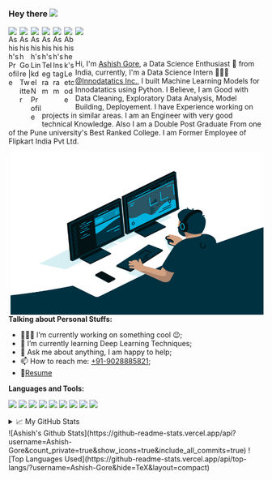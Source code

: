 ### Hey there <img src="https://media.giphy.com/media/hvRJCLFzcasrR4ia7z/giphy.gif" width="25px"><p align="center">
<a href="https://ashishgore.ml/">
  <img align="left" alt="Ashish's Profile" width="22px" src="https://cdn.jsdelivr.net/npm/simple-icons@v3/icons/discord.svg" />
</a>
<a href="https://twitter.com/Ashish17969125">
  <img align="left" alt="Ashish Gore | Twitter" width="22px" src="https://cdn.jsdelivr.net/npm/simple-icons@v3/icons/twitter.svg" />
</a>
<a href="https://www.linkedin.com/in/ashish-gore234/">
  <img align="left" alt="Ashish's LinkdeIN Profile" width="22px" src="https://cdn.jsdelivr.net/npm/simple-icons@v3/icons/linkedin.svg" />
</a>
<a href="https://t.me/ashish_gore234">
  <img align="left" alt="Ashish's Telegram" width="22px" src="https://cdn.jsdelivr.net/npm/simple-icons@v3/icons/telegram.svg" />
</a>
<a href="https://www.instagram.com/ash.gore/">
  <img align="left" alt="Ashish's Instagram" width="22px" src="https://cdn.jsdelivr.net/npm/simple-icons@v3/icons/instagram.svg" />
</a>
<a href="mailto:ashish.gore234@gmail.com">
  <img align="left" alt="Abhishek's Leetcode" width="22px" src="https://cdn.jsdelivr.net/npm/simple-icons@v3/icons/gmail.svg" />
</a>

![](https://visitor-badge.glitch.me/badge?page_id=Ashish-Gore.Ashish-Gore)

<br />

Hi, I'm [Ashish Gore](https://ashishgore.ml/), a Data Science Enthusiast 🚀 from India, currently, I'm a Data Science Intern 🙍🏽‍♂️ [@Innodatatics Inc.](https://innodatatics.com/), I built Machine Learning Models for Innodatatics using Python. I Believe, I am Good with Data Cleaning, Exploratory Data Analysis, Model Building, Deployement. I have Experience working on projects in similar areas. I am an Engineer with very good technical Knowledge. Also I am a Double Post Graduate From one of the Pune university's Best Ranked College. I am Former Employee of Flipkart India Pvt Ltd.

  <img align="right" alt="GIF" src="https://github.com/Ashish-Gore/Ashish-Gore/blob/master/code.gif?raw=true" width="500" height="320" />
  
**Talking about Personal Stuffs:**

- 👨🏽‍💻 I’m currently working on something cool :wink:;
- 🌱 I’m currently learning Deep Learning Techniques; 
- 💬 Ask me about anything, I am happy to help;
- 📫 How to reach me: [+91-9028885821](tel:+91-9028885821);
- 📝[Resume](https://ashishgore.ml/files/Ashish_cv.pdf)

**Languages and Tools:**  

<code><img height="20" src="https://ashishgore.ml/images/skills/R.png"></code>
<code><img height="20" src="https://ashishgore.ml/images/skills/python.png"></code>
<code><img height="20" src="https://ashishgore.ml/images/skills/cloud.png"></code>
<code><img height="20" src="https://ashishgore.ml/images/skills/tableau.png"></code>
<code><img height="20" src="https://ashishgore.ml/images/skills/sql.png"></code>
<code><img height="20" src="https://ashishgore.ml/images/skills/excel.png"></code>
<code><img height="20" src="https://ashishgore.ml/images/skills/html.png"></code>
<code><img height="20" src="https://ashishgore.ml/images/skills/pyspark.png"></code>
<code><img height="20" src="https://ashishgore.ml/images/projects/nlp.png"></code>


<details>
<summary>📈 My GitHub Stats</summary>

<p align="center"> <img src="https://github-readme-stats.vercel.app/api?username=Ashish-Gore&show_icons=true&theme=gotham" alt="Ashish-Gore" />

</details>
![Ashish's Github Stats](https://github-readme-stats.vercel.app/api?username=Ashish-Gore&count_private=true&show_icons=true&include_all_commits=true)
![Top Languages Used](https://github-readme-stats.vercel.app/api/top-langs/?username=Ashish-Gore&hide=TeX&layout=compact)


